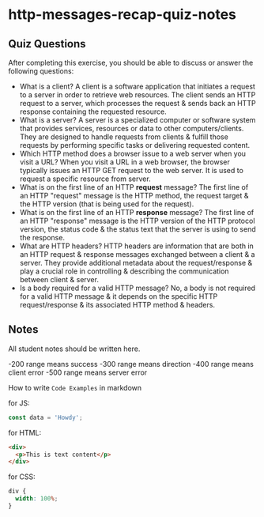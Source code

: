 # http-messages-recap-quiz-notes

## Quiz Questions

After completing this exercise, you should be able to discuss or answer the following questions:

- What is a client?
  A client is a software application that initiates a request to a server in order to retrieve web resources. The client sends an HTTP request to a server, which processes the request & sends back an HTTP response containing the requested resource.
- What is a server?
  A server is a specialized computer or software system that provides services, resources or data to other computers/clients. They are designed to handle requests from clients & fulfill those requests by performing specific tasks or delivering requested content.
- Which HTTP method does a browser issue to a web server when you visit a URL?
  When you visit a URL in a web browser, the browser typically issues an HTTP GET request to the web server. It is used to request a specific resource from server.
- What is on the first line of an HTTP **request** message?
  The first line of an HTTP "request" message is the HTTP method, the request target & the HTTP version (that is being used for the request).
- What is on the first line of an HTTP **response** message?
  The first line of an HTTP "response" message is the HTTP version of the HTTP protocol version, the status code & the status text that the server is using to send the response.
- What are HTTP headers?
  HTTP headers are information that are both in an HTTP request & response messages exchanged between a client & a server. They provide additional metadata about the request/response & play a crucial role in controlling & describing the communication between client & server.
- Is a body required for a valid HTTP message?
  No, a body is not required for a valid HTTP message & it depends on the specific HTTP request/response & its associated HTTP method & headers.

## Notes

All student notes should be written here.

-200 range means success
-300 range means direction
-400 range means client error
-500 range means server error

How to write `Code Examples` in markdown

for JS:

```javascript
const data = 'Howdy';
```

for HTML:

```html
<div>
  <p>This is text content</p>
</div>
```

for CSS:

```css
div {
  width: 100%;
}
```
